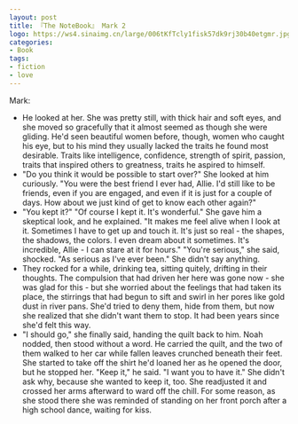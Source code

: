 ```yaml
---
layout: post
title: 『The NoteBook』 Mark 2
logo: https://ws4.sinaimg.cn/large/006tKfTcly1fisk57dk9rj30b40etgmr.jpg
categories:
- Book
tags:
- fiction
- love
---
```


Mark:  

- He looked at her. She was pretty still, with thick hair and soft eyes, and she moved so gracefully that it almost seemed as though she were gliding. He'd seen beautiful women before, though, women who caught his eye, but to his mind they usually lacked the traits he found most desirable. Traits like intelligence, confidence, strength of spirit, passion, traits that inspired others to greatness, traits he aspired to himself.  
- "Do you think it would be possible to start over?" She looked at him curiously. "You were the best friend I ever had, Allie. I'd still like to be friends, even if you are engaged, and even if it is just for a couple of days. How about we just kind of get to know each other again?"
- "You kept it?"  "Of course I kept it. It's wonderful." She gave him a skeptical look, and he explained. "It makes me feel alive when I look at it. Sometimes I have to get up and touch it. It's just so real - the shapes, the shadows, the colors. I even dream about it sometimes. It's incredible, Allie - I can stare at it for hours." "You're serious," she said, shocked. "As serious as I've ever been." She didn't say anything. 
- They rocked for a while, drinking tea, sitting quitely, drifting in their thoughts. The compulsion that had driven her here was gone now - she was glad for this - but she worried about the feelings that had taken its place, the stirrings that had begun to sift and swirl in her pores like gold dust in river pans. She'd tried to deny them, hide from them, but now she realized that she didn't want them to stop. It had been years since she'd felt this way.  
- "I should go," she finally said, handing the quilt back to him. Noah nodded, then stood without a word. He carried the quilt, and the two of them walked to her car while fallen leaves crunched beneath their feet. She started to take off the shirt he'd loaned her as he opened the door, but he stopped her. "Keep it," he said. "I want you to have it."  She didn't ask why, because she wanted to keep it, too. She readjusted it and crossed her arms afterward to ward off the chill. For some reason, as she stood there she was reminded of standing on her front porch after a high school dance, waiting for kiss.
